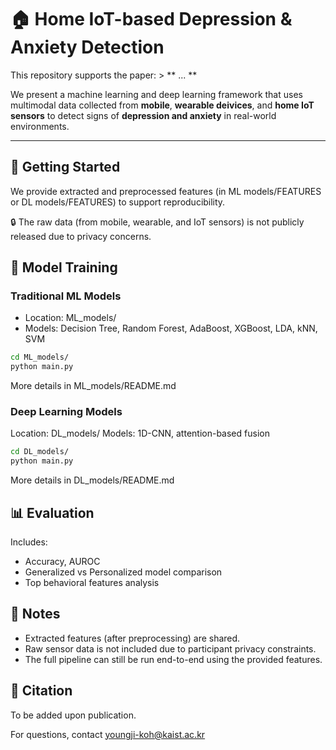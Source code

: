 # 🏠 Home IoT-based Depression & Anxiety Detection

This repository supports the paper: > ** ... **

We present a machine learning and deep learning framework that uses multimodal data collected from **mobile**, **wearable deivices**, and **home IoT sensors** to detect signs of **depression and anxiety** in real-world environments.

---

## 🚀 Getting Started

We provide extracted and preprocessed features (in ML models/FEATURES or DL models/FEATURES) to support reproducibility.

🔒 The raw data (from mobile, wearable, and IoT sensors) is not publicly released due to privacy concerns.


## 🤖 Model Training

### Traditional ML Models
* Location: ML_models/
* Models: Decision Tree, Random Forest, AdaBoost, XGBoost, LDA, kNN, SVM

```bash
cd ML_models/
python main.py
```
More details in ML_models/README.md

### Deep Learning Models
Location: DL_models/
Models: 1D-CNN, attention-based fusion

```bash
cd DL_models/
python main.py
```
More details in DL_models/README.md

## 📊 Evaluation
Includes:
* Accuracy, AUROC
* Generalized vs Personalized model comparison
* Top behavioral features analysis

##  📌 Notes
* Extracted features (after preprocessing) are shared.
* Raw sensor data is not included due to participant privacy constraints.
* The full pipeline can still be run end-to-end using the provided features.

## 📄 Citation
To be added upon publication.

For questions, contact youngji-koh@kaist.ac.kr